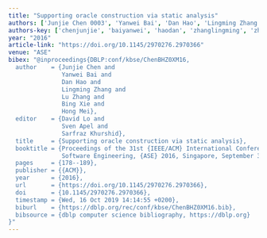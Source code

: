 ```yaml
---
title: "Supporting oracle construction via static analysis"
authors: ['Junjie Chen 0003', 'Yanwei Bai', 'Dan Hao', 'Lingming Zhang', 'Lu Zhang 0023', 'Bing Xie', 'Hong Mei']
authors-key: ['chenjunjie', 'baiyanwei', 'haodan', 'zhanglingming', 'zhanglu', 'xiebing', 'meihong']
year: "2016"
article-link: "https://doi.org/10.1145/2970276.2970366"
venue: "ASE"
bibex: "@inproceedings{DBLP:conf/kbse/ChenBHZ0XM16,
  author    = {Junjie Chen and
               Yanwei Bai and
               Dan Hao and
               Lingming Zhang and
               Lu Zhang and
               Bing Xie and
               Hong Mei},
  editor    = {David Lo and
               Sven Apel and
               Sarfraz Khurshid},
  title     = {Supporting oracle construction via static analysis},
  booktitle = {Proceedings of the 31st {IEEE/ACM} International Conference on Automated
               Software Engineering, {ASE} 2016, Singapore, September 3-7, 2016},
  pages     = {178--189},
  publisher = {{ACM}},
  year      = {2016},
  url       = {https://doi.org/10.1145/2970276.2970366},
  doi       = {10.1145/2970276.2970366},
  timestamp = {Wed, 16 Oct 2019 14:14:55 +0200},
  biburl    = {https://dblp.org/rec/conf/kbse/ChenBHZ0XM16.bib},
  bibsource = {dblp computer science bibliography, https://dblp.org}
}"
---
```

